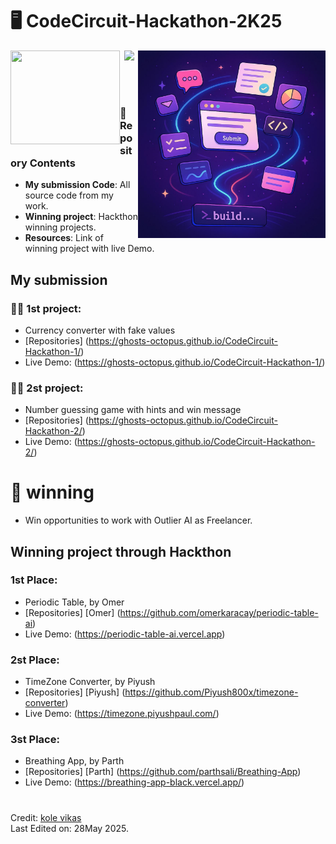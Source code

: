 # 🖥️ CodeCircuit-Hackathon-2K25
<p align='right'>
  <img align='right' src='https://github.com/GHOSTs-OCTOPUS/CodeCircuit-Hackathon-2K25/blob/main/WhatsApp%20Image%202025-05-16%20at%2018.01.35_a0c3c518.jpg' width='300px"'>
</p>
<p align='right'>
<img align="left" src="https://media.giphy.com/media/QvpqTCiEcwtvx6wwJK/giphy.gif" width="175" height="150" frameBorder="0" class="giphy-embed" allowFullScreen></img>
</p>

<p align='center'>
  <img src="https://readme-typing-svg.herokuapp.com?color=%2336BCF7&size=25&center=true&vCenter=true&width=433&height=75&lines=CodeCircuit-Hackathon-2K25;Present+By-Outlier+AI;For+Frontend+Developer">
</p>
<br>
<br>

### 📂 Repository Contents
- **My submission Code**: All source code from my work.
- **Winning project**: Hackthon winning projects.
- **Resources**: Link of winning project with live Demo.
##  My submission
### 👨‍💻 1st project:
- Currency converter with fake values
- [Repositories] (https://ghosts-octopus.github.io/CodeCircuit-Hackathon-1/)
- Live Demo: (https://ghosts-octopus.github.io/CodeCircuit-Hackathon-1/)
  <br>

### 👨‍💻 2st project:
- Number guessing game with hints and win message
- [Repositories] (https://ghosts-octopus.github.io/CodeCircuit-Hackathon-2/)
- Live Demo: (https://ghosts-octopus.github.io/CodeCircuit-Hackathon-2/)
  <br>
  
# 🎯 winning
- Win opportunities to work with Outlier AI as Freelancer.
  <br>
## Winning project through Hackthon
### 1st Place:
- Periodic Table, by Omer
- [Repositories] [Omer] (https://github.com/omerkaracay/periodic-table-ai)
- Live Demo: (https://periodic-table-ai.vercel.app)
  <br>
### 2st Place:
- TimeZone Converter, by Piyush
- [Repositories] [Piyush] (https://github.com/Piyush800x/timezone-converter)    
- Live Demo: (https://timezone.piyushpaul.com/)
  <br>
### 3st Place:
-  Breathing App, by Parth
- [Repositories] [Parth] (https://github.com/parthsali/Breathing-App)
- Live Demo: (https://breathing-app-black.vercel.app/)
  <br>
#
Credit: [kole vikas](https://github.com/GHOSTs-OCTOPUS)<BR>
Last Edited on: 28May 2025.

